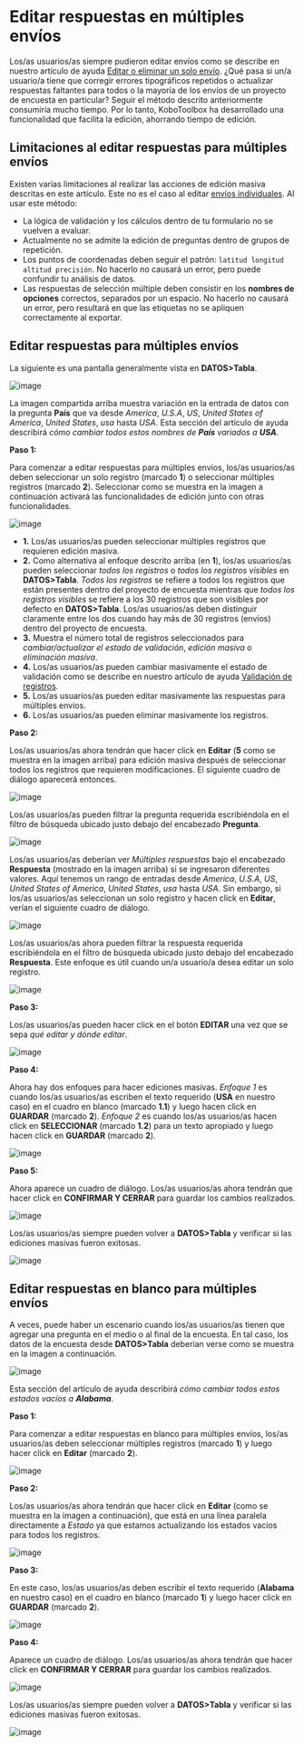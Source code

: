 # Editar respuestas en múltiples envíos

Los/as usuarios/as siempre pudieron editar envíos como se describe en nuestro artículo de ayuda
[Editar o eliminar un solo envío](howto_edit_single_submissions.md).
¿Qué pasa si un/a usuario/a tiene que corregir errores tipográficos repetidos o actualizar respuestas faltantes para
todos o la mayoría de los envíos de un proyecto de encuesta en particular? Seguir el
método descrito anteriormente consumiría mucho tiempo. Por lo tanto, KoboToolbox ha
desarrollado una funcionalidad que facilita la edición, ahorrando tiempo de edición.

## Limitaciones al editar respuestas para múltiples envíos

Existen varias limitaciones al realizar las acciones de edición masiva descritas en
este artículo. Este no es el caso al editar
[envíos individuales](howto_edit_single_submissions.md). Al usar este
método:

- La lógica de validación y los cálculos dentro de tu formulario no se vuelven a evaluar.
- Actualmente no se admite la edición de preguntas dentro de grupos de repetición.
- Los puntos de coordenadas deben seguir el patrón: `latitud longitud altitud precisión`.
  No hacerlo no causará un error, pero puede confundir tu análisis de datos.
- Las respuestas de selección múltiple deben consistir en los **nombres de opciones** correctos,
  separados por un espacio. No hacerlo no causará un error, pero
  resultará en que las etiquetas no se apliquen correctamente al exportar.

## Editar respuestas para múltiples envíos

La siguiente es una pantalla generalmente vista en **DATOS>Tabla**.

![image](/images/howto_edit_multiple_submissions/edit_multiple_1.png)

La imagen compartida arriba muestra variación en la entrada de datos con la pregunta **País**
que va desde _America_, _U.S.A_, _US_, _United States of America_, _United
States_, _usa_ hasta _USA_. Esta sección del artículo de ayuda describirá _cómo
cambiar todos estos nombres de **País** variados a **USA**_.

**Paso 1:**

Para comenzar a editar respuestas para múltiples envíos, los/as usuarios/as deben seleccionar
un solo registro (marcado **1**) o seleccionar múltiples registros (marcado **2**).
Seleccionar como se muestra en la imagen a continuación activará las funcionalidades de edición junto
con otras funcionalidades.

![image](/images/howto_edit_multiple_submissions/edit_multiple_2.png)

- **1.** Los/as usuarios/as pueden seleccionar múltiples registros que requieren edición masiva.
- **2.** Como alternativa al enfoque descrito arriba (en **1**), los/as usuarios/as pueden seleccionar
  _todos los registros_ o _todos los registros visibles_ en **DATOS>Tabla**. _Todos los registros_
  se refiere a todos los registros que están presentes dentro del proyecto de encuesta mientras que
  _todos los registros visibles_ se refiere a los 30 registros que son visibles por defecto en
  **DATOS>Tabla**. Los/as usuarios/as deben distinguir claramente entre los dos cuando hay
  más de 30 registros (envíos) dentro del proyecto de encuesta.
- **3.** Muestra el número total de registros seleccionados para _cambiar/actualizar el
  estado de validación_, _edición masiva_ o _eliminación masiva_.
- **4.** Los/as usuarios/as pueden cambiar masivamente el estado de validación como se describe en nuestro
  artículo de ayuda [Validación de registros](record_validation.md).
- **5.** Los/as usuarios/as pueden editar masivamente las respuestas para múltiples envíos.
- **6.** Los/as usuarios/as pueden eliminar masivamente los registros.

**Paso 2:**

Los/as usuarios/as ahora tendrán que hacer click en **Editar** (**5** como se muestra en la imagen arriba) para
edición masiva después de seleccionar todos los registros que requieren modificaciones. El
siguiente cuadro de diálogo aparecerá entonces.

![image](/images/howto_edit_multiple_submissions/edit_multiple_3.png)

Los/as usuarios/as pueden filtrar la pregunta requerida escribiéndola en el filtro de búsqueda
ubicado justo debajo del encabezado **Pregunta**.

![image](/images/howto_edit_multiple_submissions/edit_multiple_4.png)

Los/as usuarios/as deberían ver _Múltiples respuestas_ bajo el encabezado **Respuesta** (mostrado en
la imagen arriba) si se ingresaron diferentes valores. Aquí tenemos un rango de entradas
desde _America_, _U.S.A_, _US_, _United States of America_, _United States_,
_usa_ hasta _USA_. Sin embargo, si los/as usuarios/as seleccionan un solo registro y hacen click en **Editar**,
verían el siguiente cuadro de diálogo.

![image](/images/howto_edit_multiple_submissions/edit_multiple_5.png)

Los/as usuarios/as ahora pueden filtrar la respuesta requerida escribiéndola en el filtro de búsqueda
ubicado justo debajo del encabezado **Respuesta**. Este enfoque es útil cuando un/a usuario/a
desea editar un solo registro.

![image](/images/howto_edit_multiple_submissions/edit_multiple_6.png)

**Paso 3:**

Los/as usuarios/as pueden hacer click en el botón **EDITAR** una vez que se sepa _qué editar y dónde
editar_.

![image](/images/howto_edit_multiple_submissions/edit_multiple_7.png)

**Paso 4:**

Ahora hay dos enfoques para hacer ediciones masivas. _Enfoque 1_ es cuando los/as usuarios/as
escriben el texto requerido (**USA** en nuestro caso) en el cuadro en blanco (marcado
**1.1**) y luego hacen click en **GUARDAR** (marcado **2**). _Enfoque 2_ es cuando los/as usuarios/as
hacen click en **SELECCIONAR** (marcado **1.2**) para un texto apropiado y luego hacen click en
**GUARDAR** (marcado **2**).

![image](/images/howto_edit_multiple_submissions/edit_multiple_8.png)

**Paso 5:**

Ahora aparece un cuadro de diálogo. Los/as usuarios/as ahora tendrán que hacer click en **CONFIRMAR Y CERRAR** para
guardar los cambios realizados.

![image](/images/howto_edit_multiple_submissions/edit_multiple_9.png)

Los/as usuarios/as siempre pueden volver a **DATOS>Tabla** y verificar si las ediciones masivas fueron
exitosas.

![image](/images/howto_edit_multiple_submissions/edit_multiple_10.png)

## Editar respuestas en blanco para múltiples envíos

A veces, puede haber un escenario cuando los/as usuarios/as tienen que agregar una pregunta en el
medio o al final de la encuesta. En tal caso, los datos de la encuesta desde
**DATOS>Tabla** deberían verse como se muestra en la imagen a continuación.

![image](/images/howto_edit_multiple_submissions/edit_multiple_11.png)

Esta sección del artículo de ayuda describirá _cómo cambiar todos estos
estados vacíos a **Alabama**_.

**Paso 1:**

Para comenzar a editar respuestas en blanco para múltiples envíos, los/as usuarios/as deben seleccionar
múltiples registros (marcado **1**) y luego hacer click en **Editar** (marcado **2**).

![image](/images/howto_edit_multiple_submissions/edit_multiple_12.png)

**Paso 2:**

Los/as usuarios/as ahora tendrán que hacer click en **Editar** (como se muestra en la imagen a continuación), que está en
una línea paralela directamente a _Estado_ ya que estamos actualizando los estados vacíos para todos
los registros.

![image](/images/howto_edit_multiple_submissions/edit_multiple_13.png)

**Paso 3:**

En este caso, los/as usuarios/as deben escribir el texto requerido (**Alabama** en nuestro caso)
en el cuadro en blanco (marcado **1**) y luego hacer click en **GUARDAR** (marcado **2**).

![image](/images/howto_edit_multiple_submissions/edit_multiple_14.png)

**Paso 4:**

Aparece un cuadro de diálogo. Los/as usuarios/as ahora tendrán que hacer click en **CONFIRMAR Y CERRAR** para guardar
los cambios realizados.

![image](/images/howto_edit_multiple_submissions/edit_multiple_15.png)

Los/as usuarios/as siempre pueden volver a **DATOS>Tabla** y verificar si las ediciones masivas fueron
exitosas.

![image](/images/howto_edit_multiple_submissions/edit_multiple_16.png)